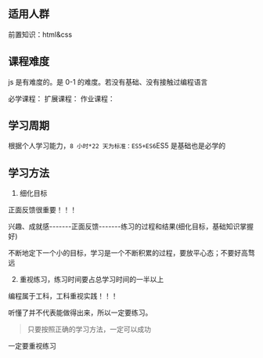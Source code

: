 ## 适用人群

前置知识：html&css

## 课程难度

js 是有难度的。是 0-1 的难度。若没有基础、没有接触过编程语言

必学课程：
扩展课程：
作业课程：

## 学习周期

根据个人学习能力，`8 小时*22 天为标准：ES5+ES6`ES5 是基础也是必学的

## 学习方法

1. 细化目标

正面反馈很重要！！！

兴趣、成就感-------正面反馈-------练习的过程和结果(细化目标，基础知识掌握好)

不断地定下一个小的目标，学习是一个不断积累的过程，要放平心态；不要好高骛远

2. 重视练习，练习时间要占总学习时间的一半以上

编程属于工科，工科重视实践！！！

听懂了并不代表能做得出来，所以一定要练习。

> 只要按照正确的学习方法，一定可以成功

一定要重视练习
